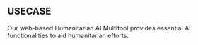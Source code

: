 ## USECASE

Our web-based Humanitarian AI Multitool provides essential AI functionalities to aid humanitarian efforts.
